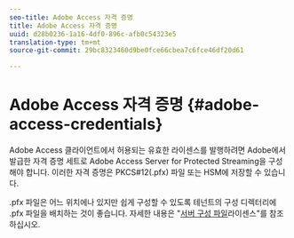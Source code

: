 ```yaml
---
seo-title: Adobe Access 자격 증명
title: Adobe Access 자격 증명
uuid: d28b0236-1a16-4df0-896c-afb0c54323e5
translation-type: tm+mt
source-git-commit: 29bc8323460d9be0fce66cbea7c6fce46df20d61

---
```



# Adobe Access 자격 증명 {#adobe-access-credentials}

Adobe Access 클라이언트에서 허용되는 유효한 라이센스를 발행하려면 Adobe에서 발급한 자격 증명 세트로 Adobe Access Server for Protected Streaming을 구성해야 합니다. 이러한 자격 증명은 PKCS#12(.pfx) 파일 또는 HSM에 저장할 수 있습니다.

.pfx 파일은 어느 위치에나 있지만 쉽게 구성할 수 있도록 테넌트의 구성 디렉터리에 .pfx 파일을 배치하는 것이 좋습니다. 자세한 내용은 &quot;[서버 구성 파일](../../aaxs-protected-streaming/aaxs-license-server-config-files/aaxs-configuration-directory-structure.md)라이센스&quot;를 참조하십시오.